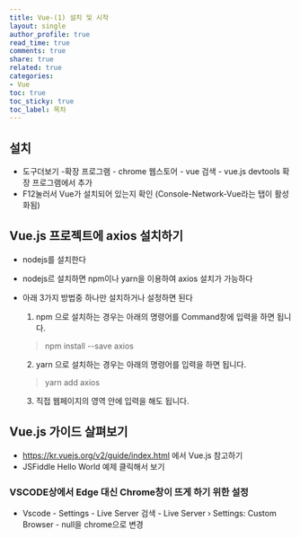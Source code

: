 ```yaml
---
title: Vue-(1) 설치 및 시작
layout: single
author_profile: true
read_time: true
comments: true
share: true
related: true
categories:
- Vue
toc: true
toc_sticky: true
toc_label: 목차
---
```


## 설치
- 도구더보기 -확장 프로그램 - chrome 웹스토어 - vue 검색 - vue.js devtools 확장        프로그램에서 추가
- F12눌러서 Vue가 설치되어 있는지 확인 (Console-Network-Vue라는 탭이 활성화됨)


## Vue.js 프로젝트에 axios 설치하기
- nodejs를 설치한다
- nodejs르 설치하면 npm이나 yarn을 이용하여 axios 설치가 가능하다
- 아래 3가지 방법중 하나만 설치하거나 설정하면 된다
    1. npm 으로 설치하는 경우는 아래의 명령어를 Command창에 입력을 하면 됩니다.
    > npm install --save axios

    2. yarn 으로 설치하는 경우는 아래의 명령어를 입력을 하면 됩니다.
    > yarn add axios

    3. 직접 웹페이지의 <HEAD></HEAD> 영역 안에 입력을 해도 됩니다.
    > <script src="https://unpkg.com/axios/dist/axios.min.js"></script>



## Vue.js 가이드 살펴보기
- https://kr.vuejs.org/v2/guide/index.html 에서 Vue.js 참고하기
- JSFiddle Hello World 예제 클릭해서 보기



### VSCODE상에서 Edge 대신 Chrome창이 뜨게 하기 위한 설정
- Vscode - Settings - Live Server 검색 - Live Server › Settings: Custom Browser - null을 chrome으로 변경


